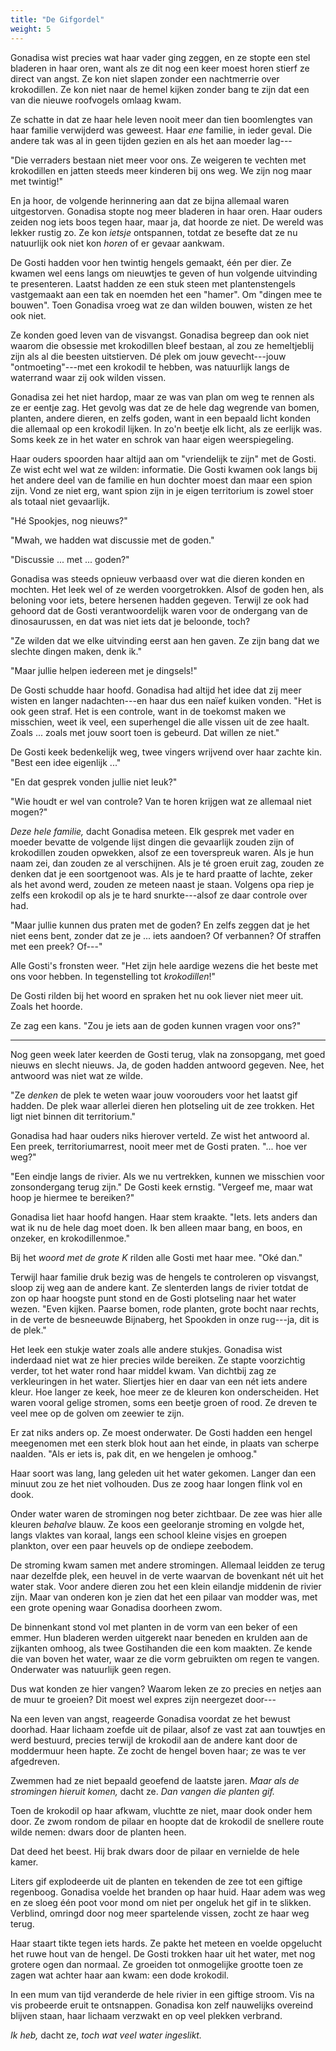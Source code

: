 ```yaml
---
title: "De Gifgordel"
weight: 5
---
```


Gonadisa wist precies wat haar vader ging zeggen, en ze stopte een stel bladeren in haar oren, want als ze dit nog een keer moest horen stierf ze direct van angst. Ze kon niet slapen zonder een nachtmerrie over krokodillen. Ze kon niet naar de hemel kijken zonder bang te zijn dat een van die nieuwe roofvogels omlaag kwam.

Ze schatte in dat ze haar hele leven nooit meer dan tien boomlengtes van haar familie verwijderd was geweest. Haar _ene_ familie, in ieder geval. Die andere tak was al in geen tijden gezien en als het aan moeder lag---

"Die verraders bestaan niet meer voor ons. Ze weigeren te vechten met krokodillen en jatten steeds meer kinderen bij ons weg. We zijn nog maar met twintig!"

En ja hoor, de volgende herinnering aan dat ze bijna allemaal waren uitgestorven. Gonadisa stopte nog meer bladeren in haar oren. Haar ouders zeiden nog iets boos tegen haar, maar ja, dat hoorde ze niet. De wereld was lekker rustig zo. Ze kon _ietsje_ ontspannen, totdat ze besefte dat ze nu natuurlijk ook niet kon _horen_ of er gevaar aankwam.

De Gosti hadden voor hen twintig hengels gemaakt, één per dier. Ze kwamen wel eens langs om nieuwtjes te geven of hun volgende uitvinding te presenteren. Laatst hadden ze een stuk steen met plantenstengels vastgemaakt aan een tak en noemden het een "hamer". Om "dingen mee te bouwen". Toen Gonadisa vroeg wat ze dan wilden bouwen, wisten ze het ook niet.

Ze konden goed leven van de visvangst. Gonadisa begreep dan ook niet waarom die obsessie met krokodillen bleef bestaan, al zou ze hemeltjeblij zijn als al die beesten uitstierven. Dé plek om jouw gevecht---jouw "ontmoeting"---met een krokodil te hebben, was natuurlijk langs de waterrand waar zij ook wilden vissen.

Gonadisa zei het niet hardop, maar ze was van plan om weg te rennen als ze er eentje zag. Het gevolg was dat ze de hele dag wegrende van bomen, planten, andere dieren, en zelfs goden, want in een bepaald licht konden die allemaal op een krokodil lijken. In zo'n beetje elk licht, als ze eerlijk was. Soms keek ze in het water en schrok van haar eigen weerspiegeling.

Haar ouders spoorden haar altijd aan om "vriendelijk te zijn" met de Gosti. Ze wist echt wel wat ze wilden: informatie. Die Gosti kwamen ook langs bij het andere deel van de familie en hun dochter moest dan maar een spion zijn. Vond ze niet erg, want spion zijn in je eigen territorium is zowel stoer als totaal niet gevaarlijk.

"Hé Spookjes, nog nieuws?"

"Mwah, we hadden wat discussie met de goden."

"Discussie ... met ... goden?" 

Gonadisa was steeds opnieuw verbaasd over wat die dieren konden en mochten. Het leek wel of ze werden voorgetrokken. Alsof de goden hen, als beloning voor iets, betere hersenen hadden gegeven. Terwijl ze ook had gehoord dat de Gosti verantwoordelijk waren voor de ondergang van de dinosaurussen, en dat was niet iets dat je beloonde, toch?

"Ze wilden dat we elke uitvinding eerst aan hen gaven. Ze zijn bang dat we slechte dingen maken, denk ik."

"Maar jullie helpen iedereen met je dingsels!"

De Gosti schudde haar hoofd. Gonadisa had altijd het idee dat zij meer wisten en langer nadachten---en haar dus een naïef kuiken vonden. "Het is ook geen straf. Het is een controle, want in de toekomst maken we misschien, weet ik veel, een superhengel die alle vissen uit de zee haalt. Zoals ... zoals met jouw soort toen is gebeurd. Dat willen ze niet."

De Gosti keek bedenkelijk weg, twee vingers wrijvend over haar zachte kin. "Best een idee eigenlijk ..."

"En dat gesprek vonden jullie niet leuk?"

"Wie houdt er wel van controle? Van te horen krijgen wat ze allemaal niet mogen?"

_Deze hele familie,_ dacht Gonadisa meteen. Elk gesprek met vader en moeder bevatte de volgende lijst dingen die gevaarlijk zouden zijn of krokodillen zouden opwekken, alsof ze een toverspreuk waren. Als je hun naam zei, dan zouden ze al verschijnen. Als je té groen eruit zag, zouden ze denken dat je een soortgenoot was. Als je te hard praatte of lachte, zeker als het avond werd, zouden ze meteen naast je staan. Volgens opa riep je zelfs een krokodil op als je te hard snurkte---alsof ze daar controle over had.

"Maar jullie kunnen dus praten met de goden? En zelfs zeggen dat je het niet eens bent, zonder dat ze je ... iets aandoen? Of verbannen? Of straffen met een preek? Of---"

Alle Gosti's fronsten weer. "Het zijn hele aardige wezens die het beste met ons voor hebben. In tegenstelling tot _krokodillen_!"

De Gosti rilden bij het woord en spraken het nu ook liever niet meer uit. Zoals het hoorde.

Ze zag een kans. "Zou je iets aan de goden kunnen vragen voor ons?"

___

Nog geen week later keerden de Gosti terug, vlak na zonsopgang, met goed nieuws en slecht nieuws. Ja, de goden hadden antwoord gegeven. Nee, het antwoord was niet wat ze wilde.

"Ze _denken_ de plek te weten waar jouw voorouders voor het laatst gif hadden. De plek waar allerlei dieren hen plotseling uit de zee trokken. Het ligt niet binnen dit territorium."

Gonadisa had haar ouders niks hierover verteld. Ze wist het antwoord al. Een preek, territoriumarrest, nooit meer met de Gosti praten. "... hoe ver weg?"

"Een eindje langs de rivier. Als we nu vertrekken, kunnen we misschien voor zonsondergang terug zijn." De Gosti keek ernstig. "Vergeef me, maar wat hoop je hiermee te bereiken?"

Gonadisa liet haar hoofd hangen. Haar stem kraakte. "Iets. Iets anders dan wat ik nu de hele dag moet doen. Ik ben alleen maar bang, en boos, en onzeker, en krokodillenmoe."

Bij het _woord met de grote K_ rilden alle Gosti met haar mee. "Oké dan."

Terwijl haar familie druk bezig was de hengels te controleren op visvangst, sloop zij weg aan de andere kant. Ze slenterden langs de rivier totdat de zon op haar hoogste punt stond en de Gosti plotseling naar het water wezen. "Even kijken. Paarse bomen, rode planten, grote bocht naar rechts, in de verte de besneeuwde Bijnaberg, het Spookden in onze rug---ja, dit is de plek."

Het leek een stukje water zoals alle andere stukjes. Gonadisa wist inderdaad niet wat ze hier precies wilde bereiken. Ze stapte voorzichtig verder, tot het water rond haar middel kwam. Van dichtbij zag ze verkleuringen in het water. Sliertjes hier en daar van een nét iets andere kleur. Hoe langer ze keek, hoe meer ze de kleuren kon onderscheiden. Het waren vooral gelige stromen, soms een beetje groen of rood. Ze dreven te veel mee op de golven om zeewier te zijn.

Er zat niks anders op. Ze moest onderwater. De Gosti hadden een hengel meegenomen met een sterk blok hout aan het einde, in plaats van scherpe naalden. "Als er iets is, pak dit, en we hengelen je omhoog."

Haar soort was lang, lang geleden uit het water gekomen. Langer dan een minuut zou ze het niet volhouden. Dus ze zoog haar longen flink vol en dook.

Onder water waren de stromingen nog beter zichtbaar. De zee was hier alle kleuren _behalve_ blauw. Ze koos een geeloranje stroming en volgde het, langs vlaktes van koraal, langs een school kleine visjes en groepen plankton, over een paar heuvels op de ondiepe zeebodem.

De stroming kwam samen met andere stromingen. Allemaal leidden ze terug naar dezelfde plek, een heuvel in de verte waarvan de bovenkant nét uit het water stak. Voor andere dieren zou het een klein eilandje middenin de rivier zijn. Maar van onderen kon je zien dat het een pilaar van modder was, met een grote opening waar Gonadisa doorheen zwom.

De binnenkant stond vol met planten in de vorm van een beker of een emmer. Hun bladeren werden uitgerekt naar beneden en krulden aan de zijkanten omhoog, als twee Gostihanden die een kom maakten. Ze kende die van boven het water, waar ze die vorm gebruikten om regen te vangen. Onderwater was natuurlijk geen regen.

Dus wat konden ze hier vangen? Waarom leken ze zo precies en netjes aan de muur te groeien? Dit moest wel expres zijn neergezet door---

Na een leven van angst, reageerde Gonadisa voordat ze het bewust doorhad. Haar lichaam zoefde uit de pilaar, alsof ze vast zat aan touwtjes en werd bestuurd, precies terwijl de krokodil aan de andere kant door de moddermuur heen hapte. Ze zocht de hengel boven haar; ze was te ver afgedreven.

Zwemmen had ze niet bepaald geoefend de laatste jaren. _Maar als de stromingen hieruit komen,_ dacht ze. _Dan vangen die planten gif._

Toen de krokodil op haar afkwam, vluchtte ze niet, maar dook onder hem door. Ze zwom rondom de pilaar en hoopte dat de krokodil de snellere route wilde nemen: dwars door de planten heen.

Dat deed het beest. Hij brak dwars door de pilaar en vernielde de hele kamer.

Liters gif explodeerde uit de planten en tekenden de zee tot een giftige regenboog. Gonadisa voelde het branden op haar huid. Haar adem was weg en ze sloeg één poot voor mond om niet per ongeluk het gif in te slikken. Verblind, omringd door nog meer spartelende vissen, zocht ze haar weg terug.

Haar staart tikte tegen iets hards. Ze pakte het meteen en voelde opgelucht het ruwe hout van de hengel. De Gosti trokken haar uit het water, met nog grotere ogen dan normaal. Ze groeiden tot onmogelijke grootte toen ze zagen wat achter haar aan kwam: een dode krokodil.

In een mum van tijd veranderde de hele rivier in een giftige stroom. Vis na vis probeerde eruit te ontsnappen. Gonadisa kon zelf nauwelijks overeind blijven staan, haar lichaam verzwakt en op veel plekken verbrand.

_Ik heb,_ dacht ze, _toch wat veel water ingeslikt._